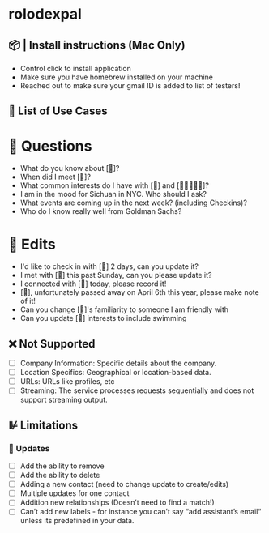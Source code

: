 # rolodexpal

## 📦 | Install instructions (Mac Only)
* Control click to install application 
* Make sure you have homebrew installed on your machine
* Reached out to make sure your gmail ID is added to list of testers!

## 💬 List of Use Cases

# 🙋 Questions
* What do you know about [🧍]?
* When did I meet [🧍]?
* What common interests do I have with [🧍] and [👩🏼‍🤝‍👨🏽]?
* I am in the mood for Sichuan in NYC. Who should I ask?
* What events are coming up in the next week? (including Checkins)?
* Who do I know really well from Goldman Sachs?

# 📝 Edits
* I'd like to check in with [🧍] 2 days, can you update it?
* I met with [🧍] this past Sunday, can you please update it?
* I connected with [🧍] today, please record it!
* [🧍], unfortunately passed away on April 6th this year, please make note of it!
* Can you change [🧍]'s familiarity to someone I am friendly with 
* Can you update [🧍] interests to include swimming

## ❌ Not Supported

- [ ] Company Information: Specific details about the company.
- [ ] Location Specifics: Geographical or location-based data.
- [ ] URLs: URLs like profiles, etc
- [ ] Streaming: The service processes requests sequentially and does not support streaming output.

## ⊯ Limitations
### 📝 Updates
- [ ] Add the ability to remove
- [ ] Add the ability to delete
- [ ] Adding a new contact (need to change update to create/edits)
- [ ] Multiple updates for one contact
- [ ] Addition new relationships (Doesn’t need to find a match!)
- [ ] Can’t add new labels - for instance you can’t say “add assistant’s email“ unless its predefined in your data.
